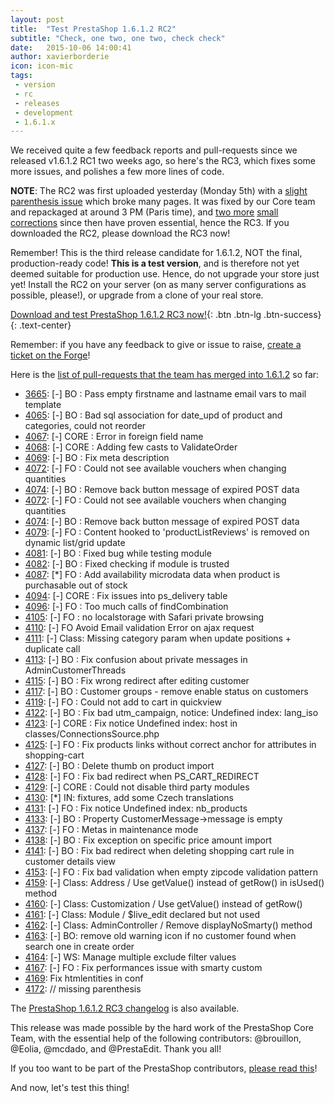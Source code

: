 ```yaml
---
layout: post
title:  "Test PrestaShop 1.6.1.2 RC2"
subtitle: "Check, one two, one two, check check"
date:   2015-10-06 14:00:41
author: xavierborderie
icon: icon-mic
tags:
 - version
 - rc
 - releases
 - development
 - 1.6.1.x
---
```


We received quite a few feedback reports and pull-requests since we released v1.6.1.2 RC1 two weeks ago, so here's the RC3, which fixes some more issues, and polishes a few more lines of code.

<b>NOTE</b>: The RC2 was first uploaded yesterday (Monday 5th) with a [slight parenthesis issue](https://github.com/PrestaShop/PrestaShop/pull/4172/files) which broke many pages. It was fixed by our Core team and repackaged at around 3 PM (Paris time), and [two more](https://github.com/PrestaShop/PrestaShop/commit/cf2901d3a3c2e7ff3ffe23092ea99cb5fa753192) [small corrections](https://github.com/PrestaShop/PrestaShop/commit/6b2d200ea0148f12932b9796986e3ec155397b72) since then have proven essential, hence the RC3. If you downloaded the RC2, please download the RC3 now!

Remember! This is the third release candidate for 1.6.1.2, NOT the final, production-ready code! <b>This is a test version</b>, and is therefore not yet deemed suitable for production use. Hence, do not upgrade your store just yet! Install the RC2 on your server (on as many server configurations as possible, please!), or upgrade from a clone of your real store.

[Download and test PrestaShop 1.6.1.2 RC3 now!](https://www.prestashop.com/en/developers-versions){: .btn .btn-lg .btn-success}
{: .text-center}

Remember: if you have any feedback to give or issue to raise, [create a ticket on the Forge](http://doc.prestashop.com/display/PS16/How+to+use+the+Forge+to+contribute+to+PrestaShop)!

Here is the [list of pull-requests that the team has merged into 1.6.1.2](https://github.com/PrestaShop/PrestaShop/pulls?page=1&q=is%3Apr+base%3A1.6.1.x+is%3Aclosed+merged%3A%3E2015-08-17&utf8=%E2%9C%93) so far:

 * [3665](https://github.com/PrestaShop/PrestaShop/pull/3665): [-] BO : Pass empty firstname and lastname email vars to mail template
 * [4065](https://github.com/PrestaShop/PrestaShop/pull/4065): [-] BO : Bad sql association for date_upd of product and categories, could not reorder
 * [4067](https://github.com/PrestaShop/PrestaShop/pull/4067): [-] CORE : Error in foreign field name
 * [4068](https://github.com/PrestaShop/PrestaShop/pull/4068): [-] CORE : Adding few casts to ValidateOrder
 * [4069](https://github.com/PrestaShop/PrestaShop/pull/4069): [-] BO : Fix meta description
 * [4072](https://github.com/PrestaShop/PrestaShop/pull/4072): [-] FO : Could not see available vouchers when changing quantities
 * [4074](https://github.com/PrestaShop/PrestaShop/pull/4074): [-] BO : Remove back button message of expired POST data
 * [4072](https://github.com/PrestaShop/PrestaShop/pull/4072): [-] FO : Could not see available vouchers when changing quantities
 * [4074](https://github.com/PrestaShop/PrestaShop/pull/4074): [-] BO : Remove back button message of expired POST data
 * [4079](https://github.com/PrestaShop/PrestaShop/pull/4079): [-] FO : Content hooked to 'productListReviews' is removed on dynamic list/grid update
 * [4081](https://github.com/PrestaShop/PrestaShop/pull/4081): [-] BO : Fixed bug while testing module
 * [4082](https://github.com/PrestaShop/PrestaShop/pull/4082): [-] BO : Fixed checking if module is trusted
 * [4087](https://github.com/PrestaShop/PrestaShop/pull/4087): [*] FO : Add availability microdata data when product is purchasable out of stock
 * [4094](https://github.com/PrestaShop/PrestaShop/pull/4094): [-] CORE : Fix issues into ps_delivery table
 * [4096](https://github.com/PrestaShop/PrestaShop/pull/4096): [-] FO : Too much calls of findCombination
 * [4105](https://github.com/PrestaShop/PrestaShop/pull/4105): [-] FO : no localstorage with Safari private browsing
 * [4110](https://github.com/PrestaShop/PrestaShop/pull/4110): [-] FO Avoid Email validation Error on ajax request
 * [4111](https://github.com/PrestaShop/PrestaShop/pull/4111): [-] Class: Missing category param when update positions + duplicate call 
 * [4113](https://github.com/PrestaShop/PrestaShop/pull/4113): [-] BO : Fix confusion about private messages in AdminCustomerThreads
 * [4115](https://github.com/PrestaShop/PrestaShop/pull/4115): [-] BO : Fix wrong redirect after editing customer
 * [4117](https://github.com/PrestaShop/PrestaShop/pull/4117): [-] BO : Customer groups - remove enable status on customers
 * [4119](https://github.com/PrestaShop/PrestaShop/pull/4119): [-] FO : Could not add to cart in quickview
 * [4122](https://github.com/PrestaShop/PrestaShop/pull/4122): [-] BO : Fix bad utm_campaign, notice: Undefined index: lang_iso
 * [4123](https://github.com/PrestaShop/PrestaShop/pull/4123): [-] CORE : Fix notice Undefined index: host in classes/ConnectionsSource.php
 * [4125](https://github.com/PrestaShop/PrestaShop/pull/4125): [-] FO : Fix products links without correct anchor for attributes in shopping-cart
 * [4127](https://github.com/PrestaShop/PrestaShop/pull/4127): [-] BO : Delete thumb on product import
 * [4128](https://github.com/PrestaShop/PrestaShop/pull/4128): [-] FO : Fix bad redirect when PS_CART_REDIRECT
 * [4129](https://github.com/PrestaShop/PrestaShop/pull/4129): [-] CORE : Could not disable third party modules
 * [4130](https://github.com/PrestaShop/PrestaShop/pull/4130): [*] IN: fixtures, add some Czech translations
 * [4131](https://github.com/PrestaShop/PrestaShop/pull/4131): [-] FO : Fix notice Undefined index: nb_products
 * [4133](https://github.com/PrestaShop/PrestaShop/pull/4133): [-] BO : Property CustomerMessage->message is empty
 * [4137](https://github.com/PrestaShop/PrestaShop/pull/4137): [-] FO : Metas in maintenance mode
 * [4138](https://github.com/PrestaShop/PrestaShop/pull/4138): [-] BO : Fix exception on specific price amount import
 * [4141](https://github.com/PrestaShop/PrestaShop/pull/4141): [-] BO : Fix bad redirect when deleting shopping cart rule in customer details view
 * [4153](https://github.com/PrestaShop/PrestaShop/pull/4153): [-] FO : Fix bad validation when empty zipcode validation pattern
 * [4159](https://github.com/PrestaShop/PrestaShop/pull/4159): [-] Class: Address / Use getValue() instead of getRow() in isUsed() method
 * [4160](https://github.com/PrestaShop/PrestaShop/pull/4160): [-] Class: Customization / Use getValue() instead of getRow()
 * [4161](https://github.com/PrestaShop/PrestaShop/pull/4161): [-] Class: Module / $live_edit declared but not used
 * [4162](https://github.com/PrestaShop/PrestaShop/pull/4162): [-] Class: AdminController / Remove displayNoSmarty() method
 * [4163](https://github.com/PrestaShop/PrestaShop/pull/4163): [-] BO: remove old warning icon if no customer found when search one in create order
 * [4164](https://github.com/PrestaShop/PrestaShop/pull/4164): [-] WS: Manage multiple exclude filter values
 * [4167](https://github.com/PrestaShop/PrestaShop/pull/4167): [-] FO : Fix performances issue with smarty custom
 * [4169](https://github.com/PrestaShop/PrestaShop/pull/4169): Fix htmlentities in conf
 * [4172](https://github.com/PrestaShop/PrestaShop/pull/4172): // missing parenthesis
 

The [PrestaShop 1.6.1.2 RC3 changelog](https://www.prestashop.com/en/developers-versions/changelog/1.6.1.2-rc3) is also available.

This release was made possible by the hard work of the PrestaShop Core Team, with the essential help of the following contributors: @brouillon, @Eolia, @mcdado, and @PrestaEdit. Thank you all!

If you too want to be part of the PrestaShop contributors, [please read this](http://doc.prestashop.com/display/PS16/Contributing+code+to+PrestaShop)!

And now, let's test this thing!
